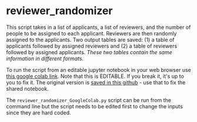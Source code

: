 # reviewer_randomizer

This script takes in a list of applicants, a list of reviewers, and the number of people to be assigned to each applicant. Reviewers are then randomly assigned to the applicants. Two output tables are saved: (1) a table of applicants followed by assigned reviewers and (2) a table of reviewers followed by assigned applicants. *These two tables contain the same information in different formats.*

To run the script from an editable jupyter notebook in your web browser use [this google colab link](https://colab.research.google.com/drive/17uKKnFAhS8MqKoNv1NC1AT_mjG3Ue4nh). Note that this is EDITABLE. If you break it, it's up to you to fix it. The original version is [saved in this github](https://github.com/jnjahncke/reviewer_randomizer/blob/main/reviewer_randomizer_GoogleColab.ipynb) - use that to fix the shared notebook.

The `reviewer_randomizer_GoogleColab.py` script can be run from the command line but the script needs to be edited first to change the inputs since they are hard coded.
